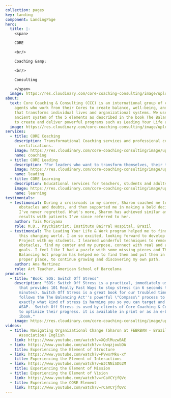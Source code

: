 ```yaml
---
collection: pages
key: landing
component: LandingPage
hero:
  title: |-
    <span>

    CORE

    <br/>

    Coaching &amp;

    <br/>

    Consulting

    </span>
  image: https://res.cloudinary.com/core-coaching-consulting/image/upload/v1596493058/pexels-pixabay-161154_uftaqi.jpg
about:
  text: Core Coaching & Consulting (CCC) is an international group of change
    agents who work from their Cores to create balance, well-being, and flow
    that transforms individual lives and organizational systems. We use the
    ancient system of the 5 elements as described in the book The Balancing Act
    to create and deliver powerful programs such as Leading Your Life and Work.
  image: https://res.cloudinary.com/core-coaching-consulting/image/upload/v1595111411/logo_feamvb.png
services:
  - title: CORE Coaching
    description: Transformational Coaching services and professional coaching
      certifications.
    image: https://res.cloudinary.com/core-coaching-consulting/image/upload/v1598276678/Core_Coaching_cropped_p6sdzy.jpg
    name: coaching
  - title: CORE Leading
    description: "For leaders who want to transform themselves, their teams & companies. "
    image: https://res.cloudinary.com/core-coaching-consulting/image/upload/v1598276669/CORE_Leading_2_fzegfc.jpg
    name: leading
  - title: CORE Learning
    description: Educational services for teachers, students and adults in transition.
    image: https://res.cloudinary.com/core-coaching-consulting/image/upload/v1598276673/Core_learning_4_1_u3aepv.jpg
    name: learning
testimonials:
  - testimonial: During a crossroads in my career, Sharon coached me to overcome
      obstacles and doubts, and then supported me in making a bold decision that
      I've never regretted. What's more, Sharon has achieved similar amazing
      results with patients I've since referred to her.
    author: Tais Moriyama
    role: M.D., Psychiatrist; Instituto Bairral Hospital, Brazil
  - testimonial: The Leading Your Life & Work program helped me to find myself in
      this changing world. I am so excited, looking forward to develop a new
      Project with my students. I learned wonderful techniques to remove
      obstacles, find my center and my purpose, connect with real and achievable
      goals. I feel like I had a puzzle with some missing pieces and The
      Balancing Act program has helped me to find them and put them in the
      proper place, to continue growing and discovering my own path.
    author: Ana Martinez
    role: Art Teacher, American School of Barcelona
products:
  - title: "Book: SOS: Switch Off Stress"
    description: "SOS: Switch Off Stress is a practical, immediately usable book
      that provides 101 Really Fast Ways to stop stress (in 6 seconds to 6
      minutes). Switch Off Stress is a great book for our troubled times. It
      follows the The Balancing Act''s powerful \"Compass\" process to show you
      exactly what kind of stress is harming you so you can target and remove it
      ASAP.  Switch Off Stress is used by clients of Core Coaching & Consulting
      to optimize their progress. it is available in print or as an e-book or
      ibook."
    image: https://res.cloudinary.com/core-coaching-consulting/image/upload/v1594942999/sos-book_tc9jx9.jpg
videos:
  - title: Navigating Organizational Change (Sharon at FEBRBAN - Brazil Banking
      Association) English
    link: https://www.youtube.com/watch?v=XQdlMuzwBAE
  - link: https://www.youtube.com/watch?v=-UwqzjoubDA
    title: Experiencing the Element of Structure
  - link: https://www.youtube.com/watch?v=PVwxrMku-xY
    title: Experiencing the Element of Interactions
  - link: https://www.youtube.com/watch?v=WJCNNiSDG2M
    title: Experiencing the Element of Mission
  - title: Experiencing the Element of Vision
    link: https://www.youtube.com/watch?v=rCaVCYjfQVc
  - title: Experiencing the CORE Element
    link: https://www.youtube.com/watch?v=rCaVCYjfQVc
---
```


